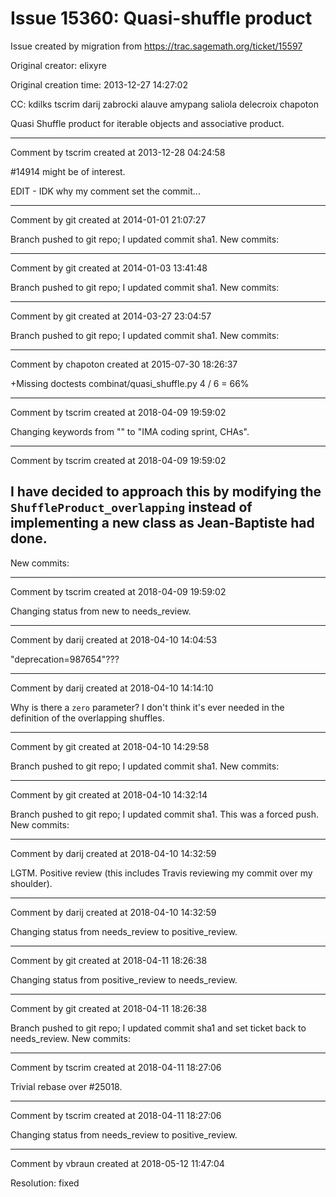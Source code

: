# Issue 15360: Quasi-shuffle product

Issue created by migration from https://trac.sagemath.org/ticket/15597

Original creator: elixyre

Original creation time: 2013-12-27 14:27:02

CC:  kdilks tscrim darij zabrocki alauve amypang saliola delecroix chapoton

Quasi Shuffle product for iterable objects and associative product.


---

Comment by tscrim created at 2013-12-28 04:24:58

#14914 might be of interest.

EDIT - IDK why my comment set the commit...


---

Comment by git created at 2014-01-01 21:07:27

Branch pushed to git repo; I updated commit sha1. New commits:


---

Comment by git created at 2014-01-03 13:41:48

Branch pushed to git repo; I updated commit sha1. New commits:


---

Comment by git created at 2014-03-27 23:04:57

Branch pushed to git repo; I updated commit sha1. New commits:


---

Comment by chapoton created at 2015-07-30 18:26:37

+Missing doctests  combinat/quasi_shuffle.py 4 / 6 = 66%


---

Comment by tscrim created at 2018-04-09 19:59:02

Changing keywords from "" to "IMA coding sprint, CHAs".


---

Comment by tscrim created at 2018-04-09 19:59:02

I have decided to approach this by modifying the `ShuffleProduct_overlapping` instead of implementing a new class as Jean-Baptiste had done.
----
New commits:


---

Comment by tscrim created at 2018-04-09 19:59:02

Changing status from new to needs_review.


---

Comment by darij created at 2018-04-10 14:04:53

"deprecation=987654"???


---

Comment by darij created at 2018-04-10 14:14:10

Why is there a `zero` parameter? I don't think it's ever needed in the definition of the overlapping shuffles.


---

Comment by git created at 2018-04-10 14:29:58

Branch pushed to git repo; I updated commit sha1. New commits:


---

Comment by git created at 2018-04-10 14:32:14

Branch pushed to git repo; I updated commit sha1. This was a forced push. New commits:


---

Comment by darij created at 2018-04-10 14:32:59

LGTM. Positive review (this includes Travis reviewing my commit over my shoulder).


---

Comment by darij created at 2018-04-10 14:32:59

Changing status from needs_review to positive_review.


---

Comment by git created at 2018-04-11 18:26:38

Changing status from positive_review to needs_review.


---

Comment by git created at 2018-04-11 18:26:38

Branch pushed to git repo; I updated commit sha1 and set ticket back to needs_review. New commits:


---

Comment by tscrim created at 2018-04-11 18:27:06

Trivial rebase over #25018.


---

Comment by tscrim created at 2018-04-11 18:27:06

Changing status from needs_review to positive_review.


---

Comment by vbraun created at 2018-05-12 11:47:04

Resolution: fixed
